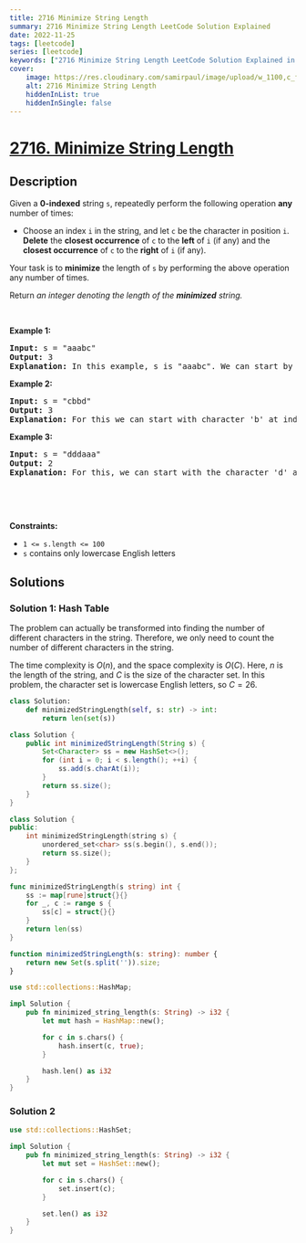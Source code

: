```yaml
---
title: 2716 Minimize String Length
summary: 2716 Minimize String Length LeetCode Solution Explained
date: 2022-11-25
tags: [leetcode]
series: [leetcode]
keywords: ["2716 Minimize String Length LeetCode Solution Explained in all languages", "2716 Minimize String Length", "LeetCode", "leetcode solution in Python3 C++ Java Go PHP Ruby Swift TypeScript Rust C# JavaScript C", "GeeksforGeeks", "InterviewBit", "Coding Ninjas", "HackerRank", "HackerEarth", "CodeChef", "TopCoder", "AlgoExpert", "freeCodeCamp", "Codeforces", "GitHub", "AtCoder", "Samir Paul"]
cover:
    image: https://res.cloudinary.com/samirpaul/image/upload/w_1100,c_fit,co_rgb:FFFFFF,l_text:Arial_75_bold:2716 Minimize String Length - Solution Explained/problem-solving.webp
    alt: 2716 Minimize String Length
    hiddenInList: true
    hiddenInSingle: false
---
```



# [2716. Minimize String Length](https://leetcode.com/problems/minimize-string-length)


## Description

<p>Given a <strong>0-indexed</strong> string <code>s</code>, repeatedly perform the following operation <strong>any</strong> number of times:</p>

<ul>
	<li>Choose an index <code>i</code> in the string, and let <code>c</code> be the character in position <code>i</code>. <strong>Delete</strong> the <strong>closest occurrence</strong> of <code>c</code> to the <strong>left</strong> of <code>i</code> (if any) and the <strong>closest occurrence</strong> of <code>c</code> to the <strong>right</strong> of <code>i</code> (if any).</li>
</ul>

<p>Your task is to <strong>minimize</strong> the length of <code>s</code> by performing the above operation any number of times.</p>

<p>Return <em>an integer denoting the length of the <strong>minimized</strong> string.</em></p>

<p>&nbsp;</p>
<p><strong class="example">Example 1:</strong></p>

<pre>
<strong>Input:</strong> s = &quot;aaabc&quot;
<strong>Output:</strong> 3
<strong>Explanation:</strong> In this example, s is &quot;aaabc&quot;. We can start by selecting the character &#39;a&#39; at index 1. We then remove the closest &#39;a&#39; to the left of index 1, which is at index 0, and the closest &#39;a&#39; to the right of index 1, which is at index 2. After this operation, the string becomes &quot;abc&quot;. Any further operation we perform on the string will leave it unchanged. Therefore, the length of the minimized string is 3.</pre>

<p><strong class="example">Example 2:</strong></p>

<pre>
<strong>Input:</strong> s = &quot;cbbd&quot;
<strong>Output:</strong> 3
<strong>Explanation:</strong> For this we can start with character &#39;b&#39; at index 1. There is no occurrence of &#39;b&#39; to the left of index 1, but there is one to the right at index 2, so we delete the &#39;b&#39; at index 2. The string becomes &quot;cbd&quot; and further operations will leave it unchanged. Hence, the minimized length is 3.&nbsp;
</pre>

<p><strong class="example">Example 3:</strong></p>

<pre>
<strong>Input:</strong> s = &quot;dddaaa&quot;
<strong>Output:</strong> 2
<strong>Explanation:</strong> For this, we can start with the character &#39;d&#39; at index 1. The closest occurrence of a &#39;d&#39; to its left is at index 0, and the closest occurrence of a &#39;d&#39; to its right is at index 2. We delete both index 0 and 2, so the string becomes &quot;daaa&quot;. In the new string, we can select the character &#39;a&#39; at index 2. The closest occurrence of an &#39;a&#39; to its left is at index 1, and the closest occurrence of an &#39;a&#39; to its right is at index 3. We delete both of them, and the string becomes &quot;da&quot;. We cannot minimize this further, so the minimized length is 2.
</pre>

<div class="notranslate" style="all: initial;">&nbsp;</div>

<p>&nbsp;</p>
<p><strong>Constraints:</strong></p>

<ul>
	<li><code>1 &lt;= s.length &lt;= 100</code></li>
	<li><code>s</code> contains only lowercase English letters</li>
</ul>

## Solutions

### Solution 1: Hash Table

The problem can actually be transformed into finding the number of different characters in the string. Therefore, we only need to count the number of different characters in the string.

The time complexity is $O(n)$, and the space complexity is $O(C)$. Here, $n$ is the length of the string, and $C$ is the size of the character set. In this problem, the character set is lowercase English letters, so $C=26$.

<!-- tabs:start -->

```python
class Solution:
    def minimizedStringLength(self, s: str) -> int:
        return len(set(s))
```

```java
class Solution {
    public int minimizedStringLength(String s) {
        Set<Character> ss = new HashSet<>();
        for (int i = 0; i < s.length(); ++i) {
            ss.add(s.charAt(i));
        }
        return ss.size();
    }
}
```

```cpp
class Solution {
public:
    int minimizedStringLength(string s) {
        unordered_set<char> ss(s.begin(), s.end());
        return ss.size();
    }
};
```

```go
func minimizedStringLength(s string) int {
	ss := map[rune]struct{}{}
	for _, c := range s {
		ss[c] = struct{}{}
	}
	return len(ss)
}
```

```ts
function minimizedStringLength(s: string): number {
    return new Set(s.split('')).size;
}
```

```rust
use std::collections::HashMap;

impl Solution {
    pub fn minimized_string_length(s: String) -> i32 {
        let mut hash = HashMap::new();

        for c in s.chars() {
            hash.insert(c, true);
        }

        hash.len() as i32
    }
}
```

<!-- tabs:end -->

### Solution 2

<!-- tabs:start -->

```rust
use std::collections::HashSet;

impl Solution {
    pub fn minimized_string_length(s: String) -> i32 {
        let mut set = HashSet::new();

        for c in s.chars() {
            set.insert(c);
        }

        set.len() as i32
    }
}
```

<!-- tabs:end -->

<!-- end -->
